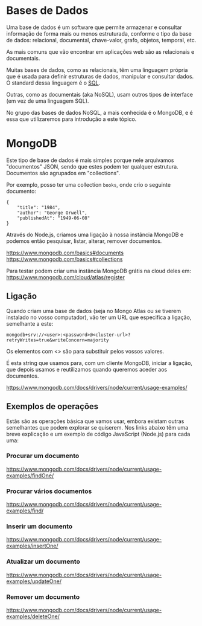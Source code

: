 # Bases de Dados

Uma base de dados é um software que permite armazenar e consultar informação de forma mais ou menos estruturada, conforme o tipo da base de dados: relacional, documental, chave-valor, grafo, objetos, temporal, etc.

As mais comuns que vão encontrar em aplicações web são as relacionais e documentais.

Muitas bases de dados, como as relacionais, têm uma linguagem própria que é usada para definir estruturas de dados, manipular e consultar dados. O standard dessa linguagem é o [SQL](https://aws.amazon.com/what-is/sql).

Outras, como as documentais (aka NoSQL), usam outros tipos de interface (em vez de uma linguagem SQL).

No grupo das bases de dados NoSQL, a mais conhecida é o MongoDB, e é essa que utilizaremos para introdução a este tópico.

# MongoDB

Este tipo de base de dados é mais simples porque nele arquivamos "documentos" JSON, sendo que estes podem ter qualquer estrutura.
Documentos são agrupados em "collections".

Por exemplo, posso ter uma collection `books`, onde crio o seguinte documento:

```
{
    "title": "1984",
    "author": "George Orwell",
    "publishedAt": "1949-06-08"
}
```

Através do Node.js, criamos uma ligação à nossa instância MongoDB e podemos então pesquisar, listar, alterar, remover documentos.

https://www.mongodb.com/basics#documents
https://www.mongodb.com/basics#collections

Para testar podem criar uma instância MongoDB grátis na cloud deles em: https://www.mongodb.com/cloud/atlas/register

## Ligação

Quando criam uma base de dados (seja no Mongo Atlas ou se tiverem instalado no vosso computador), vão ter um URL que especifica a ligação, semelhante a este:

```
mongodb+srv://<user>:<password>@<cluster-url>?retryWrites=true&writeConcern=majority
```

Os elementos com <> são para substituir pelos vossos valores.

É esta string que usamos para, com um cliente MongoDB, iniciar a ligação, que depois usamos e reutilizamos quando queremos aceder aos documentos.

https://www.mongodb.com/docs/drivers/node/current/usage-examples/

## Exemplos de operações

Estãs são as operações básica que vamos usar, embora existam outras semelhantes que podem explorar se quiserem.
Nos links abaixo têm uma breve explicação e um exemplo de código JavaScript (Node.js) para cada uma:

### Procurar um documento

https://www.mongodb.com/docs/drivers/node/current/usage-examples/findOne/

### Procurar vários documentos

https://www.mongodb.com/docs/drivers/node/current/usage-examples/find/

### Inserir um documento

https://www.mongodb.com/docs/drivers/node/current/usage-examples/insertOne/

### Atualizar um documento

https://www.mongodb.com/docs/drivers/node/current/usage-examples/updateOne/

### Remover um documento

https://www.mongodb.com/docs/drivers/node/current/usage-examples/deleteOne/
